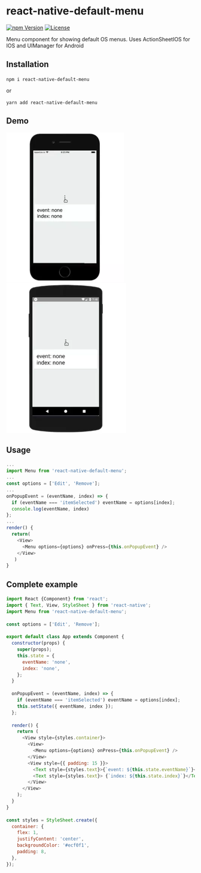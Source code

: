 # react-native-default-menu

[![npm Version](https://img.shields.io/npm/v/react-native-default-menu.svg)](https://www.npmjs.com/package/react-native-default-menu) [![License](https://img.shields.io/npm/l/react-native-default-menu.svg)](https://www.npmjs.com/package/react-native-default-menu)

Menu component for showing default OS menus. Uses ActionSheetIOS for IOS and UIManager for Android

## Installation

`npm i react-native-default-menu` 

or

`yarn add react-native-default-menu`

## Demo

![](iphone.webp) ![](android.webp)

## Usage

```js
...
import Menu from 'react-native-default-menu';
...
const options = ['Edit', 'Remove'];
...
onPopupEvent = (eventName, index) => {
  if (eventName === 'itemSelected') eventName = options[index];
  console.log(eventName, index)
};
...
render() {
  return(
    <View>
      <Menu options={options} onPress={this.onPopupEvent} />
    </View>
   )
}
```

## Complete example

```js
import React {Component} from 'react';
import { Text, View, StyleSheet } from 'react-native';
import Menu from 'react-native-default-menu';

const options = ['Edit', 'Remove'];

export default class App extends Component {
  constructor(props) {
    super(props);
    this.state = {
      eventName: 'none',
      index: 'none',
    };
  }

  onPopupEvent = (eventName, index) => {
    if (eventName === 'itemSelected') eventName = options[index];
    this.setState({ eventName, index });
  };
  
  render() {
    return (
      <View style={styles.container}>
        <View>
          <Menu options={options} onPress={this.onPopupEvent} />
        </View>
        <View style={{ padding: 15 }}>
          <Text style={styles.text}>{`event: ${this.state.eventName}`}</Text>
          <Text style={styles.text}> {`index: ${this.state.index}`}</Text>
        </View>
      </View>
    );
  }
}

const styles = StyleSheet.create({
  container: {
    flex: 1,
    justifyContent: 'center',
    backgroundColor: '#ecf0f1',
    padding: 8,
  },
});

```


